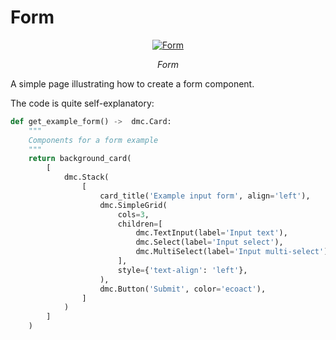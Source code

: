 # Form

<p align="center">
  <a href="/img/ecodev_app/form.png"><img src="/img/ecodev_app/form.png" alt="Form"></a>
</p>
<p align="center">
    <em>Form</em>
</p>
<p align="center">
</p>

A simple page illustrating how to create a form component. 

The code is quite self-explanatory: 

```python
def get_example_form() ->  dmc.Card:
    """
    Components for a form example
    """
    return background_card(
        [
            dmc.Stack(
                [
                    card_title('Example input form', align='left'),
                    dmc.SimpleGrid(
                        cols=3,
                        children=[
                            dmc.TextInput(label='Input text'),
                            dmc.Select(label='Input select'),
                            dmc.MultiSelect(label='Input multi-select'),
                        ],
                        style={'text-align': 'left'},
                    ),
                    dmc.Button('Submit', color='ecoact'),
                ]
            )
        ]
    )

```